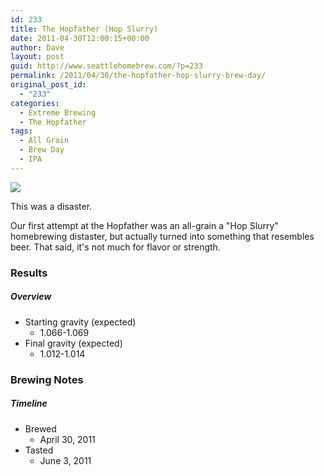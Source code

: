 ```yaml
---
id: 233
title: The Hopfather (Hop Slurry)
date: 2011-04-30T12:00:15+00:00
author: Dave
layout: post
guid: http://www.seattlehomebrew.com/?p=233
permalink: /2011/04/30/the-hopfather-hop-slurry-brew-day/
original_post_id:
  - "233"
categories:
  - Extreme Brewing
  - The Hopfather
tags:
  - All Grain
  - Brew Day
  - IPA
---
```

<img src="http://farm3.static.flickr.com/2690/5794782187_1dee3b998d.jpg" class="aligncenter" /></a>

This was a disaster.

<!--more-->

Our first attempt at the Hopfather was an all-grain a "Hop Slurry" homebrewing distaster, but actually turned into something that resembles beer. That said, it's not much for flavor or strength.

### Results

##### Overview

  * Starting gravity (expected) 
      * 1.066-1.069
  * Final gravity (expected) 
      * 1.012-1.014

### Brewing Notes

##### Timeline

  * Brewed 
      * April 30, 2011
  * Tasted 
      * June 3, 2011

